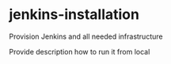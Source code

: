 # jenkins-installation
Provision Jenkins and all needed infrastructure

Provide description how to run it from local
